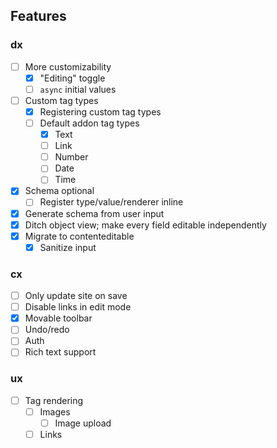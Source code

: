 ## Features

### dx

- [ ] More customizability
  - [x] "Editing" toggle
  - [ ] `async` initial values
- [ ] Custom tag types
  - [x] Registering custom tag types
  - [ ] Default addon tag types
    - [x] Text
    - [ ] Link
    - [ ] Number
    - [ ] Date
    - [ ] Time
- [x] Schema optional
  - [ ] Register type/value/renderer inline
- [x] Generate schema from user input
- [x] Ditch object view; make every field editable independently
- [x] Migrate to contenteditable
  - [x] Sanitize input

### cx

- [ ] Only update site on save
- [ ] Disable links in edit mode
- [x] Movable toolbar
- [ ] Undo/redo
- [ ] Auth
- [ ] Rich text support

### ux

- [ ] Tag rendering
  - [ ] Images
    - [ ] Image upload
  - [ ] Links
